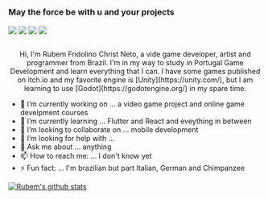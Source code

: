 ### May the force be with u and your projects
<a align="center">
<img align="center" src="https://img.icons8.com/material-sharp/24/000000/github.png"/>
<img align="center" src="https://img.icons8.com/material-rounded/24/000000/instagram-new.png"/>
<img align="center" src="https://img.icons8.com/material-sharp/24/000000/whatsapp.png"/>
<img align="center" src="https://img.icons8.com/material-sharp/24/000000/email.png"/>
</a>
<br/>
<br/>

<p align="center">
Hi, I'm Rubem Fridolino Christ Neto, a vide game developer, artist and programmer from Brazil. I'm in my way to study in Portugal Game Development and learn everything that I can.
I have some games published on itch.io and my favorite engine is [Unity](https://unity.com/), but I am learning to use [Godot](https://godotengine.org/) in my spare time.
</p>

- 🔭 I’m currently working on ... a video game project and online game develpment courses
- 🌱 I’m currently learning ... Flutter and React and eveything in between
- 👯 I’m looking to collaborate on ... mobile development
- 🤔 I’m looking for help with ... 
- 💬 Ask me about ... anything
- 📫 How to reach me: ... I don't know yet
- ⚡ Fun fact: ... I'm brazilian but part Italian, German and Chimpanzee

[![Rubem's github stats](https://github-readme-stats.vercel.app/api?username=RubemNto)](https://github.com/anuraghazra/github-readme-stats)

